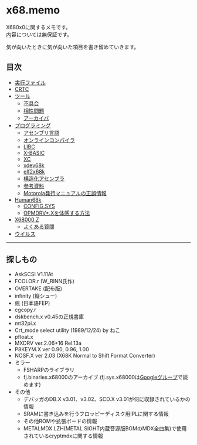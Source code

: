 # x68.memo
X680x0に関するメモです。  
内容については無保証です。

気が向いたときに気が向いた項目を書き留めていきます。

## 目次
* [実行ファイル](execfile.md)
* [CRTC](crtc.md)
* [ツール](tool/README.md)
  * [不具合](tool/bugs.md)
  * [相性問題](tool/conflict.md)
  * [アーカイバ](tool/archiver.md)
* [プログラミング](prog/README.md)
  * [アセンブリ言語](prog/asm.md)
  * [オンラインコンパイラ](prog/onlinecompiler.md)
  * [LIBC](prog/libc/README.md)
  * [X-BASIC](prog/xbasic.md)
  * [XC](prog/xc/README.md)
  * [xdev68k](prog/xdev68k.md)
  * [elf2x68k](prog/elf2x68k.md)
  * [構造化アセンブラ](prog/structured_asm.md)
  * [参考資料](prog/reference.md)
  * [Motorola発行マニュアルの正誤情報](prog/m68um_errata.md)
* [Human68k](human68k/README.md)
  * [CONFIG.SYS](human68k/configsys/README.md)
  * [OPMDRV*.Xを体感する方法](human68k/opmdrv.md)
* [X68000 Z](x68z/README.md)
  * [よくある質問](x68z/faq.md)
* [ウイルス](virus.md)


----

## 探しもの

* AskSCSI V1.11At
* FCOLOR.r (W_RINN氏作)
* OVERTAKE (配布版)
* infinity (縦シュー)
* 瘋 (日本語FEP)
* cgcopy.r
* dskbench.x v0.45の正規書庫
* mt32pi.x
* Crt_mode select utility (1989/12/24) by ねこ
* pfloat.x
* MXDRV ver.2.06+16 Rel.13a
* P8KEYM.X ver 0.90, 0.96, 1.00
* NOSF.X ver 2.03 (X68K Normal to Shift Format Converter)
* ミラー
  * FSHARPのライブラリ
  * fj.binaries.x68000のアーカイブ
    (fj.sys.x68000は[Googleグループ](https://groups.google.com/g/fj.sys.x68000)で読めます)
* その他
  * デバッガのDB.X v3.01、v3.02、SCD.X v3.01が何に収録されているかの情報
  * SRAMに書き込みを行うフロッピーディスク用IPLに関する情報
  * その他ROMや拡張ボードの情報
  * METALMDX.LZH(METAL SIGHT内蔵音源版BGMのMDX全曲集)で使用されているcryptmdxに関する情報

